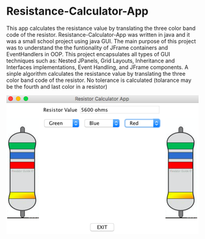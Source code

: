 # Resistance-Calculator-App
This app calculates the resistance value by translating the three color band code of the resistor. Resistance-Calculator-App 
was written in java and it was a small school project using java GUI. The main purpose of this project was to understand the 
the funtionality of JFrame containers and EventHandlers in OOP. This project encapsulates all types of GUI techniques such as:
Nested JPanels, Grid Layouts, Inheritance and Interfaces implementations, Event Handling, and JFrame components. A sinple 
algorithm calculates the resistance value by translating the three color band code of the resistor. No tolerance is calculated
(tolarance may be the fourth and last color in a resistor)

![alt text](https://github.com/leonardoARoman/Resistance-Calculator-App/blob/master/ResistorCalculatorImage.png?raw=true)